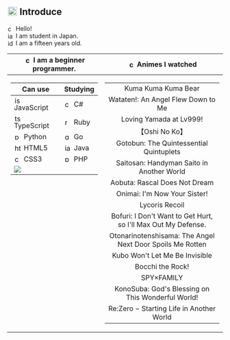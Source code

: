 ## <img src="https://cdn.jsdelivr.net/gh/twitter/twemoji@14.0.2/assets/72x72/1f914.png" alt="thinking" style="height:1em;width:1em;margin:0 0.05em 0 0.1em;vertical-align:-0.1em;"> Introduce
<img src="https://cdn.jsdelivr.net/gh/twitter/twemoji@14.0.2/assets/72x72/1f919.png" alt="call me hand" style="height:1em;width:1em;margin:0 0.05em 0 0.1em;vertical-align:-0.1em;"> Hello!<br>
<img src="https://cdn.jsdelivr.net/gh/twitter/twemoji@14.0.2/assets/72x72/1f1ef-1f1f5.png" alt="japan" style="height:1em;width:1em;margin:0 0.05em 0 0.1em;vertical-align:-0.1em;"> I am student in Japan.<br>
<img src="https://cdn.jsdelivr.net/gh/twitter/twemoji@14.0.2/assets/72x72/1faaa.png" alt="identification" style="height:1em;width:1em;margin:0 0.05em 0 0.1em;vertical-align:-0.1em;"> I am a fifteen years old.
<table>
  <thead>
    <th><img src="https://cdn.jsdelivr.net/gh/twitter/twemoji@14.0.2/assets/72x72/1f4bb.png" alt="computer" style="height:1em;width:1em;margin:0 0.05em 0 0.1em;vertical-align:-0.1em;"> I am a beginner programmer.</th>
    <th><img src="https://cdn.jsdelivr.net/gh/twitter/twemoji@14.0.2/assets/72x72/1f4ab.png" alt="computer" style="height:1em;width:1em;margin:0 0.05em 0 0.1em;vertical-align:-0.1em;"> Animes I watched</th>
  </thead>
  <tbody>
    <tr>
      <td valign="top">
        <p>
          <table>
            <thead>
              <tr>
                <th>Can use</th>
                <th>Studying</th>
              </tr>
            </thead>
            <tbody>
              <tr>
                <td>
                  <img src="https://github.com/anmoti/anmoti/assets/77442643/4a7726ca-304c-451b-abf4-01f968bcd079" alt="js" style="height:1em;width:1em;margin:0 0.05em 0 0.1em;vertical-align:-0.1em;"> JavaScript
                </td>
                <td>
                  <img src="https://github.com/anmoti/anmoti/assets/77442643/11cb25e5-2f57-42fc-9fdd-54982ea7b675" alt="cs" style="height:1em;width:1em;margin:0 0.05em 0 0.1em;vertical-align:-0.1em;"> C#
                </td>
              </tr>
              <tr>
                <td>
                  <img src="https://github.com/anmoti/anmoti/assets/77442643/b6c3921f-94ec-4fe4-bdb1-39e25225cf93" alt="ts" style="height:1em;width:1em;margin:0 0.05em 0 0.1em;vertical-align:-0.1em;"> TypeScript
                </td>
                <td>
                  <img src="https://github.com/anmoti/anmoti/assets/77442643/1910023c-4ee8-4144-bb29-d10f7bf9df55" alt="rb" style="height:1em;width:1em;margin:0 0.05em 0 0.1em;vertical-align:-0.1em;"> Ruby
                </td>
              </tr>
              <tr>
                <td>
                  <img src="https://github.com/anmoti/anmoti/assets/77442643/49f30d95-6b67-43f7-a5fa-cf454b627f67" alt="py" style="height:1em;width:1em;margin:0 0.05em 0 0.1em;vertical-align:-0.1em;"> Python
                </td>
                <td>
                  <img src="https://github.com/anmoti/anmoti/assets/77442643/57517aef-5c16-4208-95f2-def5281addf6" alt="go" style="height:1em;width:1em;margin:0 0.05em 0 0.1em;vertical-align:-0.1em;"> Go
                </td>
              </tr>
              <tr>
                <td>
                  <img src="https://github.com/anmoti/anmoti/assets/77442643/03d07770-8530-43ef-83f6-bb6b707b0250" alt="html" style="height:1em;width:1em;margin:0 0.05em 0 0.1em;vertical-align:-0.1em;"> HTML5
                </td>
                <td>
                  <img src="https://github.com/anmoti/anmoti/assets/77442643/67c7fc03-e9e3-4345-8243-ca5364866ccb" alt="java" style="height:1em;width:1em;margin:0 0.05em 0 0.1em;vertical-align:-0.1em;"> Java
                </td>
              </tr>
              <tr>
                <td>
                  <img src="https://github.com/anmoti/anmoti/assets/77442643/7a8b5d2a-8e15-4e5f-9169-3c24ce8265d9" alt="css" style="height:1em;width:1em;margin:0 0.05em 0 0.1em;vertical-align:-0.1em;"> CSS3
                </td>
                <td>
                  <img src="https://github.com/anmoti/anmoti/assets/77442643/0b26d5c2-4860-4fe8-94dc-e70ec0375131" alt="php" style="height:1em;width:1em;margin:0 0.05em 0 0.1em;vertical-align:-0.1em;"> PHP
                </td>
              </tr>
              <tr>
                <td colspan="2">
                  <img src="https://github-readme-stats.vercel.app/api/top-langs/?username=anmoti&layout=compact">
                </td>
              </tr>
            </tbody>
          </table>
        </p>
      </td>
      <td valign="top">
        <p>
          <table>
            <tbody>
              <tr><td align="center">Kuma Kuma Kuma Bear</td>
              <tr><td align="center">Wataten!: An Angel Flew Down to Me</td>
              <tr><td align="center">Loving Yamada at Lv999!</td>
              <tr><td align="center">【Oshi No Ko】</td>
              <tr><td align="center">Gotobun: The Quintessential Quintuplets</td>
              <tr><td align="center">Saitosan: Handyman Saito in Another World</td>
              <tr><td align="center">Aobuta: Rascal Does Not Dream</td>
              <tr><td align="center">Onimai: I'm Now Your Sister!</td>
              <tr><td align="center">Lycoris Recoil</td>
              <tr><td align="center">Bofuri: I Don't Want to Get Hurt, so I'll Max Out My Defense.</td>
              <tr><td align="center">Otonarinotenshisama: The Angel Next Door Spoils Me Rotten</td>
              <tr><td align="center">Kubo Won't Let Me Be Invisible</td>
              <tr><td align="center">Bocchi the Rock!</td>
              <tr><td align="center">SPY&times;FAMILY</td>
              <tr><td align="center">KonoSuba: God's Blessing on This Wonderful World!</td>
              <tr><td align="center">Re:Zero &minus; Starting Life in Another World</td>
            </tbody>
        </p>
      </td>
    </tr>
  </tbody>
</table>
